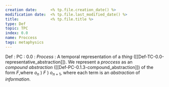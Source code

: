 ```yaml
---
creation date:		<% tp.file.creation_date() %>
modification date:	<% tp.file.last_modified_date() %>
title: 				<% tp.file.title %>
type: Def
topic: TPC
index: 0.0
name: Proccess
tags: metaphysics
---
```


Def : PC : 0.0 : $Process$ : A temporal representation of a $thing$ ([[Def-TC-0.0-representative_abstraction]]). We represent a $proccess$ as an $compound\  abstraction$ ([[Def-PC-0.1.3-compound_abstraction]]) of the form $F$,where  $o_n\ )\ F\ )\ o_{n+1}$, where each term is an $abstraction$ of $information$.
